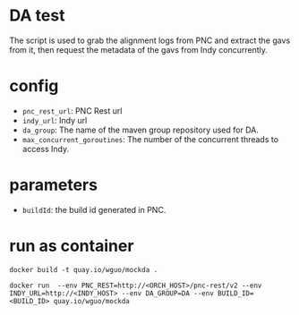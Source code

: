 # DA test 

The script is used to grab the alignment logs from PNC
and extract the gavs from it, then request the metadata 
of the gavs from Indy concurrently.

# config
- `pnc_rest_url`: PNC Rest url
- `indy_url`: Indy url
- `da_group`: The name of the maven group repository used for DA.
- `max_concurrent_goroutines`: The number of the concurrent threads to access Indy.

# parameters
- `buildId`: the build id generated in PNC.

# run as container
```
docker build -t quay.io/wguo/mockda .

docker run  --env PNC_REST=http://<ORCH_HOST>/pnc-rest/v2 --env INDY_URL=http://<INDY_HOST> --env DA_GROUP=DA --env BUILD_ID=<BUILD_ID> quay.io/wguo/mockda
```
